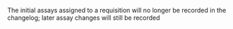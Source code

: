 The initial assays assigned to a requisition will no longer be recorded in the changelog; later
assay changes will still be recorded
